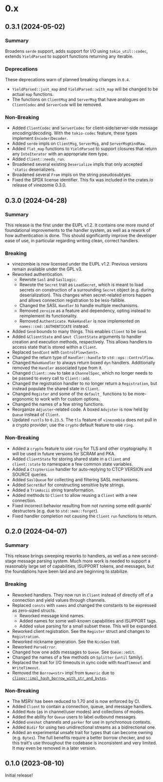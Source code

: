 # 0.x

## 0.3.1 (2024-05-02)

### Summary

Broadens `serde` support, adds support for I/O using `tokio_util::codec`,
extends `YieldParsed` to support functions returning any iterable.

### Deprecations

These deprecations warn of planned breaking changes in `0.4`.

- `YieldParsed::just_map` and `YieldParsed::with_map`
will be changed to be actual `map` functions.
- The functions on `ClientMsg` and `ServerMsg` that have analogues on
`ClientCodec` and `ServerCode` will be removed.

### Non-Breaking

- Added `ClientCodec` and `ServerCodec` for client-side/server-side
message encoding/decoding. With the `tokio-codec` feature,
these types implement `Encoder`/`Decoder`.
- Added `serde` impls on `ClientMsg`, `ServerMsg`, and `ServerMsgKindRaw`.
- Added `flat_map` functions to `YieldParsed` to support closures
that return any `IntoIterator` with an appropriate item type.
- Added `Client::needs_run`.
- Broadened several existing `Deserialize` impls that
only accepted `'static` deserializers.
- Broadened several `From` impls on the string pseudosubtyes.
- Fixed the SPDX license identifier.
This fix was included in the crates.io release of vinezomie 0.3.0.

## 0.3.0 (2024-04-28)

### Summary

This release is the first under the EUPL v1.2.
It contains one more round of foundational improvements to the handler system,
as well as a rework of how authentication is done. This should significantly
improve the developer ease of use, in particular regarding writing clean,
correct handlers.

### Breaking

- vinezombie is now licensed under the EUPL v1.2.
  Previous versions remain available under the GPL v3.
- Reworked authentication.
  - Rewrote `Sasl` and `SaslLogic`.
  - Rewrote the `Secret` trait as `LoadSecret`, which is meant to
    load secrets on construction of a surrounding `Secret` object (e.g. during
    deserialization). This changes when secret-related errors happen and
    allows connection registration to be less-fallible.
  - Changed the SASL `Handler` to handle multiple mechanisms.
  - Removed `zeroize` as a feature and dependency,
    opting instead to reimplement its functionality.
  - Removed `Authenticate`. `MakeHandler` is now implemented on
  `names::cmd::AUTHENTICATE` instead.
- Added `Send` bounds to many things. This enables `Client` to be `Send`.
- Added `&ClientState` and `&mut ClientState` arguments
  to handler creation and execution methods, respectively.
  This allows handlers to access state that is stored within a `Client`.
- Replaced `SendCont` with `ControlFlow<Sent>`.
- Changed the return type of `Handler::handle` to `std::ops::ControlFlow`.
- Changed `MakeHandler` to always return boxed `dyn` handlers.
  Additionally removed the `Handler` associated type from it.
- Changed `Client::new` to take a `ChannelSpec`,
  which no longer needs to be passed to every call to `Client::add`.
- Changed the registration handler to no longer return a `Registration`,
  but instead populate the shared state in `Client`.
- Changed `Register` and some of the `default_` functions to be
  more-ergonomic to work with for custom options.
- Changed the names of a few string functions.
- Reorganize `Adjuster`-related code.
  A boxed `Adujster` is now held by `Queue` instead of `Client`.
- Updated `rustls` to `0.23.5`. The `tls` feature of `vinezombie` does not
  pull in a crypto provider; use the `crypto` default feature to use `ring`.

### Non-Breaking

- Added a `crypto` feature to use `ring` for TLS and other cryptography.
It will be used in future versions for SCRAM and PKA.
- Added `ClientState` for storing shared state in a `Client` and
`client::state` to namespace a few common state variables.
- Added a `CtcpVersion` handler for auto-replying to
  CTCP VERSION and SOURCE queries.
- Added `SaslQueue` for collecting and filtering SASL mechanisms.
- Added `SecretBuf` for constructing sensitive byte strings.
- Added a `TrimAscii` string transformation.
- Added methods to `Client` to allow reusing a `Client` with a new connection.
- Fixed incorrect behavior resulting from not running some
edit guards' destructors (e.g. due to `std::mem::forget`).
- Fixed handler completion not causing the `Client` `run` functions to return.

## 0.2.0 (2024-04-07)

### Summary

This release brings sweeping reworks to handlers,
as well as a new second-stage message parsing system.
Much more work is needed to support a reasonably large set of capabilities,
ISUPPORT tokens, and messages, but the foundations have been laid and are
beginning to stabilize.

### Breaking

- Reworked handlers. They now run in `Client` instead of directly off of a
connection and yield values through channels.
- Replaced `consts` with `names` and changed the constants to be expressed
  as zero-sized structs.
  - Reworked message kind names.
  - Added names for some well-known capabilities and ISUPPORT tags.
  - Added value parsing for a small subset these. This will be expanded.
- Reworked client registration. See the `Register` struct and
  changes to `Registration`.
- Reworked nickname generation. See the `NickGen` trait.
- Reworked `ParseError`.
- Changed how one adds messages to `Queue`. See `Queue::edit`.
- Changed the names of a few methods on `Splitter` (`until` family).
- Replaced the trait for I/O timeouts in sync code with
`ReadTimeout` and `WriteTimeout`.
- Removed the `Borrow<str>` impl from `Numeric` due to
  [`clippy::impl_hash_borrow_with_str_and_bytes`](https://rust-lang.github.io/rust-clippy/master/index.html#/impl_hash_borrow_with_str_and_bytes).

### Non-Breaking

- The MSRV has been reduced to 1.70 and is now enforced by CI.
- Added `Client` to contain a connection, queue, and message handlers.
- Added `Mode` (as in channel/user modes) and collections of modes.
- Added the ability for `Queue` users to label outbound messages.
- Added `oneshot` channels and `parker` for use in synchronous contexts.
- Added `Bidir` for using two unidirectional streams as a bidirectional one.
- Added an experimental unsafe trait for types that can become owning
  (e.g. `Bytes`). The full benefits require a better borrow checker, and so
  this trait's use throughout the codebase is inconsistent and very limited.
  It may even be removed in a later version.

## 0.1.0 (2023-08-10)

Initial release!
